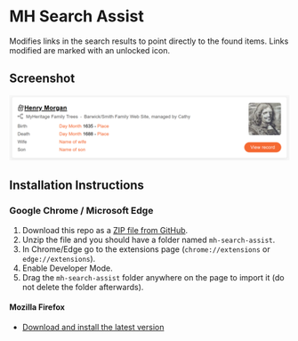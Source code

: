 # MH Search Assist

Modifies links in the search results to point directly to the found items. Links modified are marked with an unlocked icon.

## Screenshot

![Screenshot](./images/screenshot.png)

## Installation Instructions

### Google Chrome / Microsoft Edge
1. Download this repo as a [ZIP file from GitHub](https://github.com/hazzik/mh-search-assist/releases/latest/download/mh-search-assist.zip).
2. Unzip the file and you should have a folder named `mh-search-assist`.
3. In Chrome/Edge go to the extensions page (`chrome://extensions` or `edge://extensions`).
4. Enable Developer Mode.
5. Drag the `mh-search-assist` folder anywhere on the page to import it (do not delete the folder afterwards).

#### Mozilla Firefox
* [Download and install the latest version](https://github.com/hazzik/mh-search-assist/releases/latest/download/mh-search-assist.xpi)

